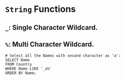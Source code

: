 # `String` Functions

## `_`: Single Character Wildcard.
## `%`: Multi Character Wildcard.

```mysql
# Select all the Names with second character as 'a':
SELECT Name 
FROM Country
WHERE Name LIKE '_a%' 
ORDER BY Name;
```      
